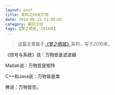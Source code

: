```yaml
---
layout: post
title: 笑料之XX说万物
date: 2010-06-15 12:00:02
category: 朝花夕拾
tags: [梦之栖居, 2010年]
---
```


> 这篇文章属于[《梦之栖居》](/posts/where-the-dreams-reside/)系列，写于2010年。
	
<!--more-->

《信号与系统》说：万物皆是滤波器

Matlab说：万物皆是矩阵

C++和Java说：万物皆是类

佛说：万物皆空。